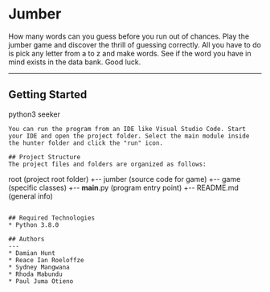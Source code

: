 
# Jumber
How many words can you guess before you run out of chances. Play the jumber game and discover the thrill of guessing correctly. All you have to do is pick any letter from a to z and make words. See if the word you have in mind exists in the data bank. Good luck.

---
## Getting Started
python3 seeker 
```
You can run the program from an IDE like Visual Studio Code. Start your IDE and open the project folder. Select the main module inside the hunter folder and click the "run" icon.

## Project Structure
The project files and folders are organized as follows:
```
root                    (project root folder)
+-- jumber              (source code for game)
  +-- game              (specific classes)
  +-- __main__.py       (program entry point)
+-- README.md           (general info)
```

## Required Technologies
* Python 3.8.0

## Authors
---
* Damian Hunt 
* Reace Ian Roeloffze
* Sydney Mangwana
* Rhoda Mabundu
* Paul Juma Otieno
